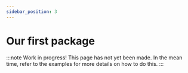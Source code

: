 ```yaml
---
sidebar_position: 3
---
```


# Our first package

:::note Work in progress!
This page has not yet been made. In the mean time, refer to the examples for more details on how to do this.
:::
